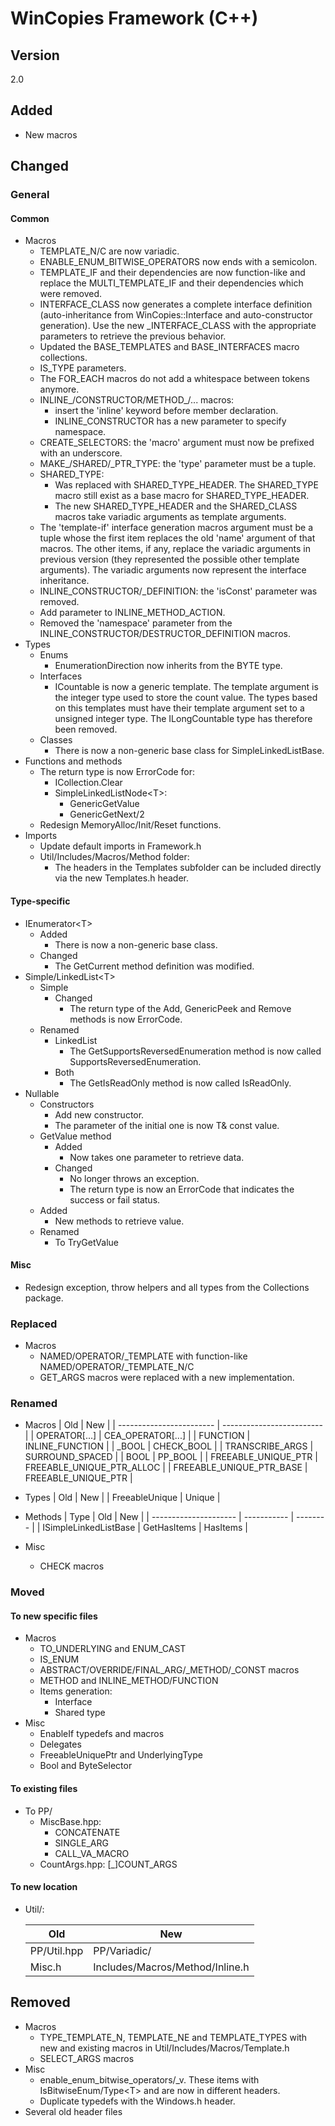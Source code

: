 # WinCopies Framework (C++)

## Version

2.0

## Added

- New macros

## Changed

### General

#### Common

- Macros
	- TEMPLATE_N/C are now variadic.
	- ENABLE_ENUM_BITWISE_OPERATORS now ends with a semicolon.
	- TEMPLATE_IF and their dependencies are now function-like and replace the MULTI_TEMPLATE_IF and their dependencies which were removed.
	- INTERFACE_CLASS now generates a complete interface definition (auto-inheritance from WinCopies::Interface and auto-constructor generation). Use the new _INTERFACE_CLASS with the appropriate parameters to retrieve the previous behavior.
	- Updated the BASE_TEMPLATES and BASE_INTERFACES macro collections.
	- IS_TYPE parameters.
	- The FOR_EACH macros do not add a whitespace between tokens anymore.
	- INLINE_/CONSTRUCTOR/METHOD_/... macros:
		- insert the 'inline' keyword before member declaration.
		- INLINE_CONSTRUCTOR has a new parameter to specify namespace.
	- CREATE_SELECTORS: the 'macro' argument must now be prefixed with an underscore.
	- MAKE_/SHARED/_PTR_TYPE: the 'type' parameter must be a tuple.
	- SHARED_TYPE:
		- Was replaced with SHARED_TYPE_HEADER. The SHARED_TYPE macro still exist as a base macro for SHARED_TYPE_HEADER.
		- The new SHARED_TYPE_HEADER and the SHARED_CLASS macros take variadic arguments as template arguments.
	- The 'template-if' interface generation macros argument must be a tuple whose the first item replaces the old 'name' argument of that macros. The other items, if any, replace the variadic arguments in previous version (they represented the possible other template arguments). The variadic arguments now represent the interface inheritance.
	- INLINE_CONSTRUCTOR/_DEFINITION: the 'isConst' parameter was removed.
	- Add parameter to INLINE_METHOD_ACTION.
	- Removed the 'namespace' parameter from the INLINE_CONSTRUCTOR/DESTRUCTOR_DEFINITION macros.
- Types
	- Enums
		- EnumerationDirection now inherits from the BYTE type.
	- Interfaces
		- ICountable is now a generic template. The template argument is the integer type used to store the count value. The types based on this templates must have their template argument set to a unsigned integer type. The ILongCountable type has therefore been removed.
	- Classes
		- There is now a non-generic base class for SimpleLinkedListBase.
- Functions and methods
	- The return type is now ErrorCode for:
		- ICollection.Clear
		- SimpleLinkedListNode\<T>:
			- GenericGetValue
			- GenericGetNext/2
	- Redesign MemoryAlloc/Init/Reset functions.
- Imports
	- Update default imports in Framework.h
	- Util/Includes/Macros/Method folder:
		- The headers in the Templates subfolder can be included directly via the new Templates.h header.

#### Type-specific

- IEnumerator\<T>
  - Added
	  - There is now a non-generic base class.
  - Changed
	  - The GetCurrent method definition was modified.
- Simple/LinkedList\<T>
  - Simple
    - Changed
	    - The return type of the Add, GenericPeek and Remove methods is now ErrorCode.
  - Renamed
    - LinkedList
	    - The GetSupportsReversedEnumeration method is now called SupportsReversedEnumeration.
    - Both
	    - The GetIsReadOnly method is now called IsReadOnly.
- Nullable
	- Constructors
		- Add new constructor.
      	- The parameter of the initial one is now T& const value.
	- GetValue method
    	- Added
			- Now takes one parameter to retrieve data.
    	- Changed
			- No longer throws an exception.
			- The return type is now an ErrorCode that indicates the success or fail status.
	- Added
		- New methods to retrieve value.
	- Renamed
		- To TryGetValue

#### Misc

- Redesign exception, throw helpers and all types from the Collections package.

### Replaced

- Macros
	- NAMED/OPERATOR/_TEMPLATE<n> with function-like NAMED/OPERATOR/_TEMPLATE_N/C
	- GET_ARGS macros were replaced with a new implementation.

### Renamed

- Macros
	| Old					   | New					   |
	| ------------------------ | ------------------------- |
	| OPERATOR[...]			   | CEA_OPERATOR[...]		   |
	| FUNCTION				   | INLINE_FUNCTION		   |
	| _BOOL					   | CHECK_BOOL				   |
	| TRANSCRIBE_ARGS		   | SURROUND_SPACED		   |
	| BOOL					   | PP_BOOL				   |
	| FREEABLE_UNIQUE_PTR	   | FREEABLE_UNIQUE_PTR_ALLOC |
	| FREEABLE_UNIQUE_PTR_BASE | FREEABLE_UNIQUE_PTR	   |

- Types
	| Old			 | New	  |
	| FreeableUnique | Unique |

- Methods
	| Type					| Old		  | New		 |
	| --------------------- | ----------- | -------- |
	| ISimpleLinkedListBase | GetHasItems | HasItems |

- Misc
	- CHECK macros

### Moved

#### To new specific files

- Macros
	- TO_UNDERLYING and ENUM_CAST
	- IS_ENUM
	- ABSTRACT/OVERRIDE/FINAL\_ARG/\_METHOD/\_CONST macros
	- METHOD and INLINE\_METHOD/FUNCTION
	- Items generation:
		- Interface
		- Shared type
 - Misc
   - EnableIf typedefs and macros
   - Delegates
   - FreeableUniquePtr and UnderlyingType
   - Bool and ByteSelector

#### To existing files

- To PP/
	- MiscBase.hpp:
		- CONCATENATE
		- SINGLE_ARG
		- CALL_VA_MACRO
	- CountArgs.hpp:
		[\_]COUNT_ARGS

#### To new location

- Util/:

	| Old			   | New								  |
	| ---------------- | ------------------------------------ |
	| PP/Util.hpp	   | PP/Variadic/						  |
	| Misc.h		   | Includes/Macros/Method/Inline.h	  |

## Removed

- Macros
	- TYPE_TEMPLATE_N, TEMPLATE_NE and TEMPLATE_TYPES with new and existing macros in Util/Includes/Macros/Template.h
	- SELECT_ARGS macros
- Misc
	- enable_enum_bitwise_operators/_v. These items with IsBitwiseEnum/Type\<T> and are now in different headers.
	- Duplicate typedefs with the Windows.h header.
- Several old header files